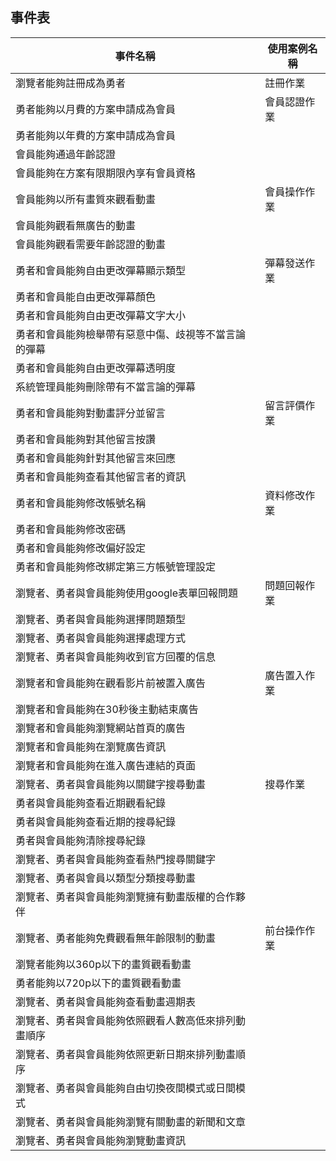 ## 事件表
|事件名稱|使用案例名稱|
|---|---|
|瀏覽者能夠註冊成為勇者|註冊作業|
|勇者能夠以月費的方案申請成為會員|會員認證作業|
|勇者能夠以年費的方案申請成為會員|
|會員能夠通過年齡認證||
|會員能夠在方案有限期限內享有會員資格||
|會員能夠以所有畫質來觀看動畫|會員操作作業||
|會員能夠觀看無廣告的動畫||
|會員能夠觀看需要年齡認證的動畫||
|勇者和會員能夠自由更改彈幕顯示類型|彈幕發送作業|
|勇者和會員能自由更改彈幕顏色||
|勇者和會員能夠自由更改彈幕文字大小|
|勇者和會員能夠檢舉帶有惡意中傷、歧視等不當言論的彈幕|
|勇者和會員能夠自由更改彈幕透明度|
|系統管理員能夠刪除帶有不當言論的彈幕||
|勇者和會員能夠對動畫評分並留言|留言評價作業|
|勇者和會員能夠對其他留言按讚||
|勇者和會員能夠針對其他留言來回應||
|勇者和會員能夠查看其他留言者的資訊||
|勇者和會員能夠修改帳號名稱|資料修改作業|
|勇者和會員能夠修改密碼||
|勇者和會員能夠修改偏好設定||
|勇者和會員能夠修改綁定第三方帳號管理設定||
|瀏覽者、勇者與會員能夠使用google表單回報問題|問題回報作業|
|瀏覽者、勇者與會員能夠選擇問題類型||
|瀏覽者、勇者與會員能夠選擇處理方式||
|瀏覽者、勇者與會員能夠收到官方回覆的信息||
|瀏覽者和會員能夠在觀看影片前被置入廣告|廣告置入作業|
|瀏覽者和會員能夠在30秒後主動結束廣告||
|瀏覽者和會員能夠瀏覽網站首頁的廣告||
|瀏覽者和會員能夠在瀏覽廣告資訊||
|瀏覽者和會員能夠在進入廣告連結的頁面||
|瀏覽者、勇者與會員能夠以關鍵字搜尋動畫|搜尋作業|
|勇者與會員能夠查看近期觀看紀錄||
|勇者與會員能夠查看近期的搜尋紀錄||
|勇者與會員能夠清除搜尋紀錄||
|瀏覽者、勇者與會員能夠查看熱門搜尋關鍵字|
|瀏覽者、勇者與會員以類型分類搜尋動畫||
|瀏覽者、勇者與會員能夠瀏覽擁有動畫版權的合作夥伴|
|瀏覽者、勇者能夠免費觀看無年齡限制的動畫|前台操作作業|
|瀏覽者能夠以360p以下的畫質觀看動畫||
|勇者能夠以720p以下的畫質觀看動畫||
|瀏覽者、勇者與會員能夠查看動畫週期表|
|瀏覽者、勇者與會員能夠依照觀看人數高低來排列動畫順序||
|瀏覽者、勇者與會員能夠依照更新日期來排列動畫順序||
|瀏覽者、勇者與會員能夠自由切換夜間模式或日間模式||
|瀏覽者、勇者與會員能夠瀏覽有關動畫的新聞和文章|
|瀏覽者、勇者與會員能夠瀏覽動畫資訊||;觀看人數 上架日期 作品簡介 作品評價 作品類型 對象族群 導演監督 台灣代理 製作廠商 彈幕 彈幕數量 留言







